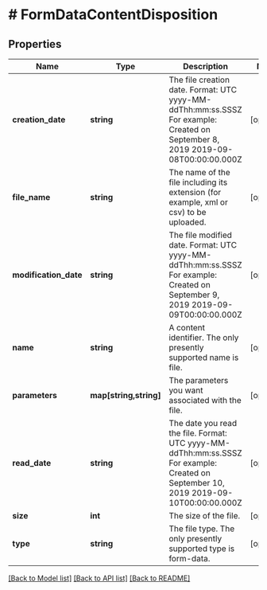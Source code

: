# # FormDataContentDisposition

## Properties

Name | Type | Description | Notes
------------ | ------------- | ------------- | -------------
**creation_date** | **string** | The file creation date. Format: UTC yyyy-MM-ddThh:mm:ss.SSSZ For example: Created on September 8, 2019 2019-09-08T00:00:00.000Z | [optional]
**file_name** | **string** | The name of the file including its extension (for example, xml or csv) to be uploaded. | [optional]
**modification_date** | **string** | The file modified date. Format: UTC yyyy-MM-ddThh:mm:ss.SSSZ For example: Created on September 9, 2019 2019-09-09T00:00:00.000Z | [optional]
**name** | **string** | A content identifier. The only presently supported name is file. | [optional]
**parameters** | **map[string,string]** | The parameters you want associated with the file. | [optional]
**read_date** | **string** | The date you read the file. Format: UTC yyyy-MM-ddThh:mm:ss.SSSZ For example: Created on September 10, 2019 2019-09-10T00:00:00.000Z | [optional]
**size** | **int** | The size of the file. | [optional]
**type** | **string** | The file type. The only presently supported type is form-data. | [optional]

[[Back to Model list]](../../README.md#models) [[Back to API list]](../../README.md#endpoints) [[Back to README]](../../README.md)
